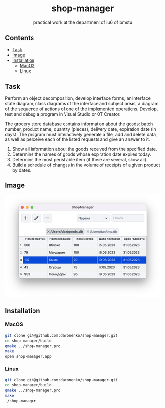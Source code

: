 <div align="center">

# shop-manager

practical work at the department of iu6 of bmstu

</div>

## Contents

* [Task](#task)
* [Image](#image)
* [Installation](#installation)
    * [MacOS](#macos-installation)
    * [Linux](#linux-installation)

## Task <a name="task"></a>

Perform an object decomposition, develop interface forms, an interface state
diagram, class diagrams of the interface and subject areas, a diagram
of the sequence of actions of one of the implemented operations. Develop, test
and debug a program in Visual Studio or QT Creator.

The grocery store database contains information about the goods: batch number,
product name, quantity (pieces), delivery date, expiration date (in days).
The program must interactively generate a file, add and delete data, as well
as perceive each of the listed requests and give an answer to it.

1. Show all information about the goods received from the specified date.
1. Determine the names of goods whose expiration date expires today.
1. Determine the most perishable item (if there are several, show all).
1. Build a schedule of changes in the volume of receipts of a given product
by dates.

## Image <a name="image"></a>

![Main Window](img/main_window.png)

## Installation <a name="installation"></a>

### MacOS <a name="macos-installation"></a>

```sh
git clone git@github.com:daronenko/shop-manager.git
cd shop-manager/build
qmake ../shop-manager.pro
make
open shop-manager.app
```

### Linux <a name="linux-installation"></a>

```sh
git clone git@github.com:daronenko/shop-manager.git
cd shop-manager/build
qmake ../shop-manager.pro
make
./shop-manager
```

